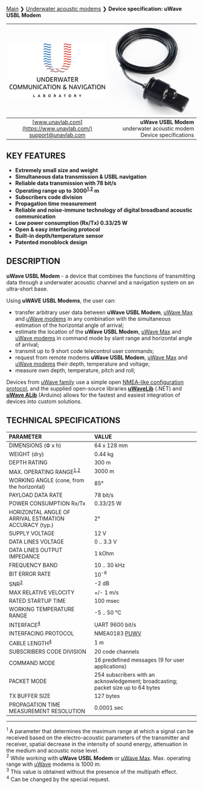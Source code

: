 [Main](/../../) ❯ [Underwater acoustic modems](/underwater_acoustic_modems_en) ❯ **Device specification: uWave USBL Modem**

<div style="page-break-after: always;"></div>

| ![logo](/documentation/sm_logo.png) | ![logo](/documentation/def_zima_b_ant.png) |
| :---: | ---: |
| [www.unavlab.com](https://www.unavlab.com/) <br/> [support@unavlab.com](mailto:support@unavlab.com) | **uWave USBL Modem** underwater acoustic modem <br/> Device specifications |

## KEY FEATURES

* **Extremely small size and weight**
* **Simultaneous data transmission & USBL navigation**
* **Reliable data transmission with 78 bit/s**
* **Operating range up to 3000<sup>[1](#footnote1),[2](#footnote2)</sup> m**
* **Subscribers code division**
* **Propagation time measurement**
* **Reliable and noise-immune technology of digital broadband acoustic communication**
* **Low power consumption (Rx/Tx) 0.33/25 W**
* **Open & easy interfacing protocol**
* **Built-in depth/temperature sensor**
* **Patented monoblock design**

## DESCRIPTION

**uWave USBL Modem** - a device that combines the functions of transmitting data through a underwater acoustic channel and a navigation 
system on an ultra-short base.

Using **uWAVE USBL Modems**, the user can:
* transfer arbitrary user data between **uWave USBL Modem**, [uWave Max](uWAVE_Max_Specification_en.md) and [uWave modems](uWAVE_Specification_en.md) in any combination with the simultaneous estimation of the horizontal angle of arrival;
* estimate the location of the **uWave USBL Modem**, [uWave Max](uWAVE_Max_Specification_en.md) and [uWave modems](uWAVE_Specification_en.md) in command mode by slant range and horizontal angle of arrival;
* transmit up to 9 short code telecontrol user commands;
* request from remote modems **uWave USBL Modem**, [uWave Max](uWAVE_Max_Specification_en.md) and [uWave modems](uWAVE_Specification_en.md) their depth, temperature and voltage;
* measure own depth, temperature, pitch and roll;

Devices from [uWave family](uWAVE_Family_en.md) use a simple open [NMEA-like configuration protocol](uWAVE_Protocol_Specification_en.md), and the supplied open-source libraries [**uWaveLib**](https://github.com/ucnl/uWAVELib) (.NET) and [**uWave ALib**](https://github.com/ucnl/uWAVE_ALib) (Arduino) allows for the fastest and easiest integration of devices into custom solutions.

<div style="page-break-after: always;"></div>

## TECHNICAL SPECIFICATIONS

| PARAMETER | VALUE |
| :--- | :--- |
| DIMENSIONS (Ф х h) | 64 х 128 mm |
| WEIGHT (dry) | 0.44 kg |
| DEPTH RATING | 300 m |
| MAX. OPERATING RANGE<sup>[1](#footnote1),[2](#footnote2)</sup> |	3000 m |
| WORKING ANGLE (cone, from the horizontal) | 85° |
| PAYLOAD DATA RATE |	78 bit/s |
| POWER CONSUMPTION Rx/Tx |	0.33/25 W |
| HORIZONTAL ANGLE OF ARRIVAL ESTIMATION ACCURACY (typ.) |	2° |
| SUPPLY VOLTAGE | 12 V |
| DATA LINES VOLTAGE | 0 .. 3.3 V |
| DATA LINES OUTPUT IMPEDANCE | 1 kOhm |
| FREQUENCY BAND | 10 .. 30 kHz |
| BIT ERROR RATE | 10<sup>-6</sup> |
| SNR<sup>[3](#footnote3)</sup> | -2 dB |
| MAX RELATIVE VELOCITY | +/- 1 m/s |
| RATED STARTUP TIME | 100 msec |
| WORKING TEMPERATURE RANGE | -5 .. 50 °C |
| INTERFACE<sup>[4](#footnote4)</sup> | UART 9600 bit/s |
| INTERFACING PROTOCOL | NMEA0183 [PUWV](uWAVE_Protocol_Specification_en.md) |
| CABLE LENGTH<sup>[4](#footnote4)</sup> | 1 m |
| SUBSCRIBERS CODE DIVISION               | 20 code channels |
| COMMAND MODE                            | 16 predefined messages (9 for user applications) |
| PACKET MODE                             | 254 subscribers with an acknowledgement; broadcasting; packet size up to 64 bytes |
| TX BUFFER SIZE                          | 127 bytes |
| PROPAGATION TIME MEASUREMENT RESOLUTION | 0.0001 sec |
  
________________
<a name="footnote1"><sup>1</sup></a> A parameter that determines the maximum range at which a signal can be received based on the electro-acoustic parameters of the transmitter and receiver, spatial decrease in the intensity of sound energy, attenuation in the medium and acoustic noise level.  
<a name="footnote2"><sup>2</sup></a> While working with **uWave USBL Modem** or [uWave Max](uWAVE_Max_Specification_en.md). Max. operating range with [uWave](uWAVE_Specification_en.md) modems is 1000 m.  
<a name="footnote3"><sup>3</sup></a> This value is obtained without the presence of the multipath effect.  
<a name="footnote4"><sup>4</sup></a> Can be changed by the special request.  

<div style="page-break-after: always;"></div>

